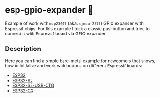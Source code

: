 # esp-gpio-expander :crab:
Example of work with `mcp23017` (aka. `cjmcu-2317`) GPIO expander with Espressif chips.
For this example I took a classic pushbutton and tried to connect it with Espressif board via GPIO expander

## Description 
Here you can find a simple bare-metal example for newcomers that shows, how to initialise and work with buttons on different Espressif boards: 
 - [ESP32](https://www.espressif.com/en/products/socs/esp32)
 - [ESP32-S2](https://www.espressif.com/en/products/socs/esp32-s2)
 - [ESP32-S3-USB-OTG](https://www.espressif.com/en/products/socs/esp32-s3)
 - [ESP32-C3](https://www.espressif.com/en/products/socs/esp32-c3)